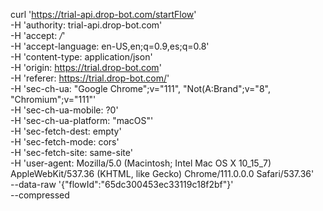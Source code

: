 curl 'https://trial-api.drop-bot.com/startFlow' \
  -H 'authority: trial-api.drop-bot.com' \
  -H 'accept: */*' \
  -H 'accept-language: en-US,en;q=0.9,es;q=0.8' \
  -H 'content-type: application/json' \
  -H 'origin: https://trial.drop-bot.com' \
  -H 'referer: https://trial.drop-bot.com/' \
  -H 'sec-ch-ua: "Google Chrome";v="111", "Not(A:Brand";v="8", "Chromium";v="111"' \
  -H 'sec-ch-ua-mobile: ?0' \
  -H 'sec-ch-ua-platform: "macOS"' \
  -H 'sec-fetch-dest: empty' \
  -H 'sec-fetch-mode: cors' \
  -H 'sec-fetch-site: same-site' \
  -H 'user-agent: Mozilla/5.0 (Macintosh; Intel Mac OS X 10_15_7) AppleWebKit/537.36 (KHTML, like Gecko) Chrome/111.0.0.0 Safari/537.36' \
  --data-raw '{"flowId":"65dc300453ec33119c18f2bf"}' \
  --compressed